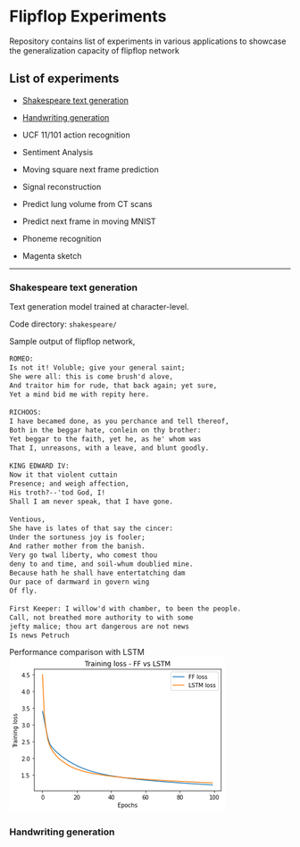 # Flipflop Experiments

Repository contains list of experiments in various applications to showcase
the generalization capacity of flipflop network

## List of experiments

- [Shakespeare text generation](#shakespeare-text-generation)

- [Handwriting generation](#handwriting-generation)

- UCF 11/101 action recognition

- Sentiment Analysis

- Moving square next frame prediction

- Signal reconstruction

- Predict lung volume from CT scans

- Predict next frame in moving MNIST

- Phoneme recognition

- Magenta sketch

---

### Shakespeare text generation

Text generation model trained at character-level.

Code directory: `shakespeare/`

Sample output of flipflop network,

```
ROMEO:
Is not it! Voluble; give your general saint;
She were all: this is come brush'd alove,
And traitor him for rude, that back again; yet sure,
Yet a mind bid me with repity here.

RICHOOS:
I have becamed done, as you perchance and tell thereof,
Both in the beggar hate, conlein on thy brother:
Yet beggar to the faith, yet he, as he' whom was
That I, unreasons, with a leave, and blunt goodly.

KING EDWARD IV:
Now it that violent cuttain
Presence; and weigh affection,
His troth?--'tod God, I!
Shall I am never speak, that I have gone.

Ventious,
She have is lates of that say the cincer:
Under the sortuness joy is fooler;
And rather mother from the banish.
Very go twal liberty, who comest thou
deny to and time, and soil-whum doublied mine.
Because hath he shall have entertatching dam
Our pace of darmward in govern wing
Of fly.

First Keeper: I willow'd with chamber, to been the people.
Call, not breathed more authority to with some
jefty malice; thou art dangerous are not news
Is news Petruch
```
Performance comparison with LSTM
![loss curves](shakespeare/images/loss_plot.png "Training Loss curve")

### Handwriting generation
